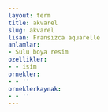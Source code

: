 ```yaml
---
layout: term
title: akvarel
slug: akvarel
lisan: Fransızca aquarelle
anlamlar:
- Sulu boya resim
ozellikler:
- - isim
ornekler:
- - ''
orneklerkaynak:
- - ''
---
```

